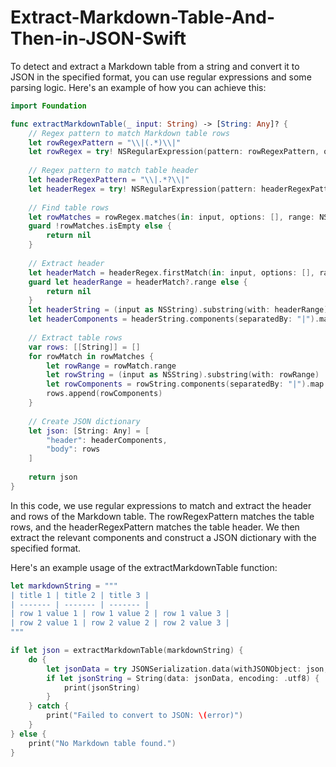 # Extract-Markdown-Table-And-Then-in-JSON-Swift

To detect and extract a Markdown table from a string and convert it to JSON in the specified format, you can use regular expressions and some parsing logic. Here's an example of how you can achieve this:

```swift
import Foundation

func extractMarkdownTable(_ input: String) -> [String: Any]? {
    // Regex pattern to match Markdown table rows
    let rowRegexPattern = "\\|(.*)\\|"
    let rowRegex = try! NSRegularExpression(pattern: rowRegexPattern, options: [])
    
    // Regex pattern to match table header
    let headerRegexPattern = "\\|.*?\\|"
    let headerRegex = try! NSRegularExpression(pattern: headerRegexPattern, options: [])
    
    // Find table rows
    let rowMatches = rowRegex.matches(in: input, options: [], range: NSRange(location: 0, length: input.utf16.count))
    guard !rowMatches.isEmpty else {
        return nil
    }
    
    // Extract header
    let headerMatch = headerRegex.firstMatch(in: input, options: [], range: NSRange(location: 0, length: input.utf16.count))
    guard let headerRange = headerMatch?.range else {
        return nil
    }
    let headerString = (input as NSString).substring(with: headerRange)
    let headerComponents = headerString.components(separatedBy: "|").map { $0.trimmingCharacters(in: .whitespaces) }.filter { !$0.isEmpty }
    
    // Extract table rows
    var rows: [[String]] = []
    for rowMatch in rowMatches {
        let rowRange = rowMatch.range
        let rowString = (input as NSString).substring(with: rowRange)
        let rowComponents = rowString.components(separatedBy: "|").map { $0.trimmingCharacters(in: .whitespaces) }.filter { !$0.isEmpty }
        rows.append(rowComponents)
    }
    
    // Create JSON dictionary
    let json: [String: Any] = [
        "header": headerComponents,
        "body": rows
    ]
    
    return json
}
```

In this code, we use regular expressions to match and extract the header and rows of the Markdown table. The rowRegexPattern matches the table rows, and the headerRegexPattern matches the table header. We then extract the relevant components and construct a JSON dictionary with the specified format.

Here's an example usage of the extractMarkdownTable function:

```swift
let markdownString = """
| title 1 | title 2 | title 3 |
| ------- | ------- | ------- |
| row 1 value 1 | row 1 value 2 | row 1 value 3 |
| row 2 value 1 | row 2 value 2 | row 2 value 3 |
"""

if let json = extractMarkdownTable(markdownString) {
    do {
        let jsonData = try JSONSerialization.data(withJSONObject: json, options: .prettyPrinted)
        if let jsonString = String(data: jsonData, encoding: .utf8) {
            print(jsonString)
        }
    } catch {
        print("Failed to convert to JSON: \(error)")
    }
} else {
    print("No Markdown table found.")
}
```
